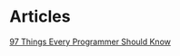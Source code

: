 # Articles

[97 Things Every Programmer Should Know](https://97-things-every-x-should-know.gitbooks.io/97-things-every-programmer-should-know/en/)
